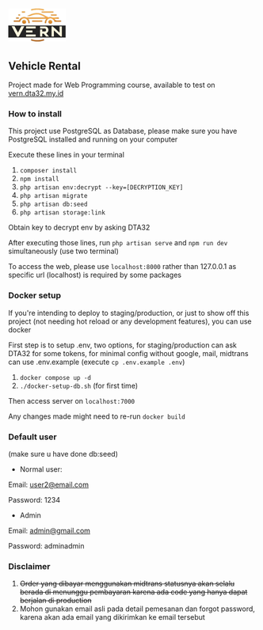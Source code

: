 # ![VERN](public/images/logo.png)

## Vehicle Rental

Project made for Web Programming course, available to test on [vern.dta32.my.id](https://vern.dta32.my.id)

### How to install

This project use PostgreSQL as Database, please make sure you have PostgreSQL installed and running on your computer

Execute these lines in your terminal

1. `composer install`
1. `npm install`
1. `php artisan env:decrypt --key=[DECRYPTION_KEY]`
1. `php artisan migrate`
1. `php artisan db:seed`
1. `php artisan storage:link`

Obtain key to decrypt env by asking DTA32

After executing those lines, run `php artisan serve` and `npm run dev` simultaneously (use two terminal)

To access the web, please use `localhost:8000` rather than 127.0.0.1 as specific url (localhost) is required by some packages

### Docker setup

If you're intending to deploy to staging/production, or just to show off this project (not needing hot reload or any development features), you can use docker

First step is to setup .env, two options, for staging/production can ask DTA32 for some tokens, for minimal config without google, mail, midtrans can use .env.example (execute `cp .env.example .env`)

1. `docker compose up -d`
1. `./docker-setup-db.sh` (for first time)

Then access server on `localhost:7000`

Any changes made might need to re-run `docker build`

### Default user

(make sure u have done db:seed)

- Normal user:

Email: <user2@email.com>

Password: 1234

- Admin

Email: <admin@gmail.com>

Password: adminadmin

### Disclaimer

1. ~~Order yang dibayar menggunakan midtrans statusnya akan selalu berada di menunggu pembayaran karena ada code yang hanya dapat berjalan di production~~
1. Mohon gunakan email asli pada detail pemesanan dan forgot password, karena akan ada email yang dikirimkan ke email tersebut
